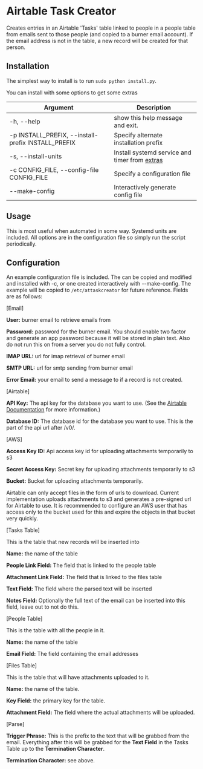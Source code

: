 # Airtable Task Creator
Creates entries in an Airtable 'Tasks' table linked to people in a people
table from emails sent to those people (and copied to a burner email account).
If the email address is not in the table, a new record will be created for
that person.

## Installation
The simplest way to install is to run `sudo python install.py`.

You can install with some options to get some extras

| Argument | Description |
|----------|-------------|
| -h, --help | show this help message and exit. |
| -p INSTALL_PREFIX, --install-prefix INSTALL_PREFIX | Specify alternate installation prefix|
| -s, --install-units | Install systemd service and timer from [extras](extras) |
| -c CONFIG_FILE, --config-file CONFIG_FILE | Specify a configuration file |
| --make-config | Interactively generate config file |

## Usage
This is most useful when automated in some way. Systemd units are included.
All options are in the configuration file so simply run the script
periodically.

## Configuration
An example configuration file is included. The can be copied and modified and installed
with -c, or one created interactively with --make-config. The example will be copied 
to `/etc/attaskcreator` for future reference.
Fields are as follows:

[Email]

__User:__ burner email to retrieve emails from

__Password:__ password for the burner email. You should enable two factor and
generate an app password because it will be stored in plain text. Also do not
run this on from a server you do not fully control.

__IMAP URL:__ url for imap retrieval of burner email

__SMTP URL:__ url for smtp sending from burner email

__Error Email:__ your email to send a message to if a record is not created.


[Airtable]

__API Key:__ The api key for the database you want to use. (See the
[Airtable Documentation](http://airtable.com/api) for more information.)

__Database ID:__ The database id for the database you want to use. This is the
part of the api url after /v0/.

[AWS]

__Access Key ID:__ Api access key id for uploading attachments temporarily to
s3

__Secret Access Key:__ Secret key for uploading attachments temporarily to s3

__Bucket:__ Bucket for uploading attachments temporarily.

Airtable can only accept files in the form of urls to download. Current
implementation uploads attachments to s3 and generates a pre-signed url for
Airtable to use. It is recommended to configure an AWS user that has access
only to the bucket used for this and expire the objects in that bucket very
quickly.


[Tasks Table]

This is the table that new records will be inserted into

__Name:__ the name of the table

__People Link Field:__ The field that is linked to the people table

__Attachment Link Field:__ The field that is linked to the files table

__Text Field:__ The field where the parsed text will be inserted

__Notes Field:__ Optionally the full text of the email can be inserted into
this field, leave out to not do this.


[People Table]

This is the table with all the people in it.

__Name:__ the name of the table

__Email Field:__ The field containing the email addresses


[Files Table]

This is the table that will have attachments uploaded to it.

__Name:__ the name of the table.

__Key Field:__ the primary key for the table.

__Attachment Field:__ The field where the actual attachments will be uploaded.


[Parse]

__Trigger Phrase:__ This is the prefix to the text that will be grabbed from
the email. Everything after this will be grabbed for the __Text Field__ in the
Tasks Table up to the __Termination Character__.

__Termination Character:__ see above.

